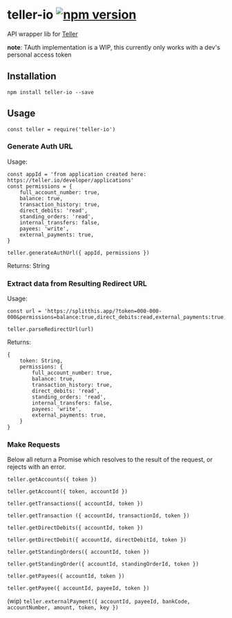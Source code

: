 # teller-io [![npm version](https://badge.fury.io/js/teller-io.svg)](https://badge.fury.io/js/teller-io)

API wrapper lib for [Teller](https://teller.io)

**note**: TAuth implementation is a WIP, this currently only works with a dev's personal access token

## Installation

`npm install teller-io --save`

## Usage

`const teller = require('teller-io')`

### Generate Auth URL

Usage:

```
const appId = 'from application created here: https://teller.io/developer/applications'
const permissions = {
	full_account_number: true,
	balance: true,
	transaction_history: true,
	direct_debits: 'read',
	standing_orders: 'read',
	internal_transfers: false,
	payees: 'write',
	external_payments: true,
}

teller.generateAuthUrl({ appId, permissions })
```

Returns: String

### Extract data from Resulting Redirect URL

Usage:
```
const url = 'https://splitthis.app/?token=000-000-000&permissions=balance:true,direct_debits:read,external_payments:true,full_account_number:true,payees:write,standing_orders:read,transaction_history:true'

teller.parseRedirectUrl(url)
```
Returns: 
```
{
	token: String,
	permissions: {
		full_account_number: true,
		balance: true,
		transaction_history: true,
		direct_debits: 'read',
		standing_orders: 'read',
		internal_transfers: false,
		payees: 'write',
		external_payments: true,
	}
}
```

### Make Requests

Below all return a Promise which resolves to the result of the request, or rejects with an error.

`teller.getAccounts({ token })`

`teller.getAccount({ token, accountId })`


`teller.getTransactions({ accountId, token })`

`teller.getTransaction ({ accountId, transactionId, token })`


`teller.getDirectDebits({ accountId, token })`

`teller.getDirectDebit({ accountId, directDebitId, token })`


`teller.getStandingOrders({ accountId, token })`

`teller.getStandingOrder({ accountId, standingOrderId, token })`


`teller.getPayees({ accountId, token })`

`teller.getPayee({ accountId, payeeId, token })`

(wip)
`teller.externalPayment({ accountId, payeeId, bankCode, accountNumber, amount, token, key })`
